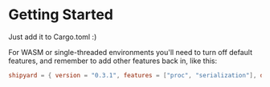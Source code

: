 # Getting Started

Just add it to Cargo.toml :)

For WASM or single-threaded environments you'll need to turn off default features, and remember to add other features back in, like this:

```toml
shipyard = { version = "0.3.1", features = ["proc", "serialization"], default-features = false }
```

